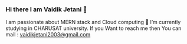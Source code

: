 ### Hi there I am Vaidik Jetani 👋
<!--
**vaidik2626/vaidik2626** is a ✨ _special_ ✨ repository because its `README.md` (this file) appears on your GitHub profile.
I am passionate 
Here are some ideas to get you started:

- 🔭 I’m currently working on ...
- 🌱 I’m currently learning ...
- 👯 I’m looking to collaborate on ...
- 🤔 I’m looking for help with ...
- 💬 Ask me about ...
- 📫 How to reach me: ...
- 😄 Pronouns: ...
- ⚡ Fun fact: ...
-->
I am passionate about MERN stack and Cloud computing
🔭 I’m currently studying in CHARUSAT university.
If you Want to reach me then You can mail : vaidikjetani2003@gmail.com
